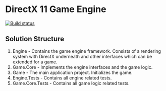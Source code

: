 ﻿# DirectX 11 Game Engine

[![Build status](https://ci.appveyor.com/api/projects/status/l56arbrrf5mpbp5p?svg=true)](https://ci.appveyor.com/project/nitvic793/rotvic-engine)

## Solution Structure

1. Engine - Contains the game engine framework. Consists of a rendering system with DirectX underneath and other interfaces which can be extended for a game. 
2. Game.Core - Implements the engine interfaces and the game logic. 
3. Game - The main application project. Initializes the game.
4. Engine.Tests - Contains all engine related tests.
4. Game.Core.Tests - Contains all game logic related tests.